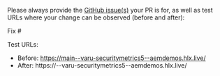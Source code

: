Please always provide the [GitHub issue(s)](../issues) your PR is for, as well as test URLs where your change can be observed (before and after):

Fix #<gh-issue-id>

Test URLs:
- Before: https://main--varu-securitymetrics5--aemdemos.hlx.live/
- After: https://<branch>--varu-securitymetrics5--aemdemos.hlx.live/

